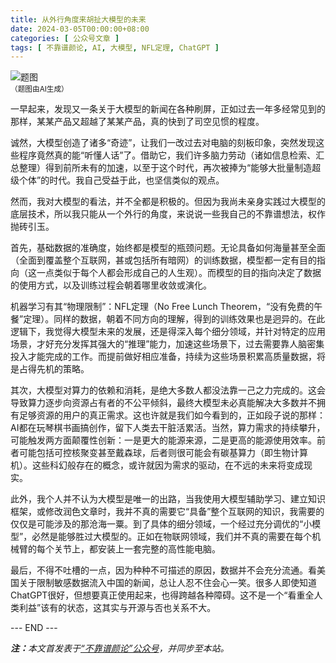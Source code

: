 ```yaml
---
title: 从外行角度来胡扯大模型的未来
date: 2024-03-05T00:00:00+08:00
categories: [ 公众号文章 ]
tags: [ 不靠谱颜论, AI, 大模型, NFL定理, ChatGPT ]
---
```


<div class="p-3 text-center">
  <img class="img-fluid" src="/images/2024/0305/01.png" alt="题图" style="max-width:640px">
  <div><small>（题图由AI生成）</small></div>
</div>

一早起来，发现又一条关于大模型的新闻在各种刷屏，正如过去一年多经常见到的那样，某某产品又超越了某某产品，真的快到了司空见惯的程度。

诚然，大模型创造了诸多“奇迹”，让我们一改过去对电脑的刻板印象，突然发现这些程序竟然真的能“听懂人话”了。借助它，我们许多脑力劳动（诸如信息检索、汇总整理）得到前所未有的加速，以至于这个时代，再次被捧为“能够大批量制造超级个体”的时代。我自己受益于此，也坚信类似的观点。

然而，我对大模型的看法，并不全都是积极的。但因为我尚未亲身实践过大模型的底层技术，所以我只能从一个外行的角度，来说说一些我自己的不靠谱想法，权作抛砖引玉。

首先，基础数据的准确度，始终都是模型的瓶颈问题。无论具备如何海量甚至全面（全面到覆盖整个互联网，甚或包括所有暗网）的训练数据，模型都一定有目的指向（这一点类似于每个人都会形成自己的人生观）。而模型的目的指向决定了数据的使用方式，以及训练过程会朝着哪里收敛或演化。

机器学习有其“物理限制”：NFL定理（No Free Lunch Theorem，“没有免费的午餐”定理）。同样的数据，朝着不同方向的理解，得到的训练效果也是迥异的。在此逻辑下，我觉得大模型未来的发展，还是得深入每个细分领域，并针对特定的应用场景，才好充分发挥其强大的“推理”能力，加速这些场景下，过去需要靠人脑密集投入才能完成的工作。而提前做好相应准备，持续为这些场景积累高质量数据，将是占得先机的策略。

其次，大模型对算力的依赖和消耗，是绝大多数人都没法靠一己之力完成的。这会导致算力逐步向资源占有者的不公平倾斜，最终大模型未必真能解决大多数并不拥有足够资源的用户的真正需求。这也许就是我们如今看到的，正如段子说的那样：AI都在玩琴棋书画搞创作，留下人类去干脏活累活。当然，算力需求的持续攀升，可能触发两方面颠覆性创新：一是更大的能源来源，二是更高的能源使用效率。前者可能包括可控核聚变甚至戴森球，后者则很可能会有碳基算力（即生物计算机）。这些科幻般存在的概念，或许就因为需求的驱动，在不远的未来将变成现实。

此外，我个人并不认为大模型是唯一的出路，当我使用大模型辅助学习、建立知识框架，或修改润色文章时，我并不真的需要它“具备”整个互联网的知识，我需要的仅仅是可能涉及的那沧海一粟。到了具体的细分领域，一个经过充分调优的“小模型”，必然是能够胜过大模型的。正如在物联网领域，我们并不真的需要在每个机械臂的每个关节上，都安装上一套完整的高性能电脑。

最后，不得不吐槽的一点，因为种种不可描述的原因，数据并不会充分流通。看美国关于限制敏感数据流入中国的新闻，总让人忍不住会心一笑。很多人即使知道ChatGPT很好，但想要真正使用起来，也得跨越各种障碍。这不是一个“看重全人类利益”该有的状态，这其实与开源与否也关系不大。

<div class="p-5 text-center">--- END ---</div>

<i><b>注：</b>本文首发表于[“不靠谱颜论”公众号](https://mp.weixin.qq.com/s/98FzqKBFhNtNtllXu5oCXQ)，并同步至本站。</i>
